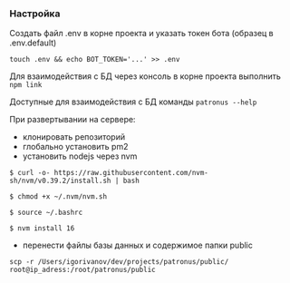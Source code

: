 ### Настройка

Создать файл .env в корне проекта и указать токен бота (образец в .env.default)

```touch .env && echo BOT_TOKEN='...' >> .env```

Для взаимодействия с БД через консоль в корне проекта выполнить ```npm link```

Доступные для взаимодействия с БД команды ```patronus --help```

При развертывании на сервере:

- клонировать репозиторий
- глобально установить pm2 
- установить nodejs через nvm

```
$ curl -o- https://raw.githubusercontent.com/nvm-sh/nvm/v0.39.2/install.sh | bash

$ chmod +x ~/.nvm/nvm.sh

$ source ~/.bashrc 

$ nvm install 16
```
- перенести файлы базы данных и содержимое папки public

```
scp -r /Users/igorivanov/dev/projects/patronus/public/ root@ip_adress:/root/patronus/public
```
